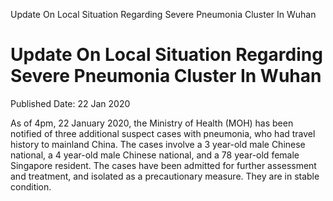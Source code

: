 Update On Local Situation Regarding Severe Pneumonia Cluster In Wuhan

Update On Local Situation Regarding Severe Pneumonia Cluster In Wuhan
=====================================================================

Published Date: 22 Jan 2020

<div>

As of 4pm, 22 January 2020, the Ministry of Health (MOH) has been
notified of three additional suspect cases with pneumonia, who had
travel history to mainland China. The cases involve a 3 year-old male
Chinese national, a 4 year-old male Chinese national, and a 78 year-old
female Singapore resident. The cases have been admitted for further
assessment and treatment, and isolated as a precautionary measure. They
are in stable condition.

</div>
